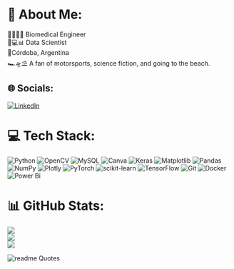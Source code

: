 # 💫 About Me:
🦿👩‍🎓🦾 Biomedical Engineer<br>🥼💻📊 Data Scientist<br>📍Córdoba, Argentina<br>🏎🛸⛱ A fan of motorsports, science fiction, and going to the beach.


## 🌐 Socials:
[![LinkedIn](https://img.shields.io/badge/LinkedIn-%230077B5.svg?logo=linkedin&logoColor=white)](https://linkedin.com/in/https://www.linkedin.com/in/ines-sadir/) 

# 💻 Tech Stack:
![Python](https://img.shields.io/badge/python-3670A0?style=flat&logo=python&logoColor=ffdd54) ![OpenCV](https://img.shields.io/badge/opencv-%23white.svg?style=flat&logo=opencv&logoColor=white) ![MySQL](https://img.shields.io/badge/mysql-4479A1.svg?style=flat&logo=mysql&logoColor=white) ![Canva](https://img.shields.io/badge/Canva-%2300C4CC.svg?style=flat&logo=Canva&logoColor=white) ![Keras](https://img.shields.io/badge/Keras-%23D00000.svg?style=flat&logo=Keras&logoColor=white) ![Matplotlib](https://img.shields.io/badge/Matplotlib-%23ffffff.svg?style=flat&logo=Matplotlib&logoColor=black) ![Pandas](https://img.shields.io/badge/pandas-%23150458.svg?style=flat&logo=pandas&logoColor=white) ![NumPy](https://img.shields.io/badge/numpy-%23013243.svg?style=flat&logo=numpy&logoColor=white) ![Plotly](https://img.shields.io/badge/Plotly-%233F4F75.svg?style=flat&logo=plotly&logoColor=white) ![PyTorch](https://img.shields.io/badge/PyTorch-%23EE4C2C.svg?style=flat&logo=PyTorch&logoColor=white) ![scikit-learn](https://img.shields.io/badge/scikit--learn-%23F7931E.svg?style=flat&logo=scikit-learn&logoColor=white) ![TensorFlow](https://img.shields.io/badge/TensorFlow-%23FF6F00.svg?style=flat&logo=TensorFlow&logoColor=white) ![Git](https://img.shields.io/badge/git-%23F05033.svg?style=flat&logo=git&logoColor=white) ![Docker](https://img.shields.io/badge/docker-%230db7ed.svg?style=flat&logo=docker&logoColor=white) ![Power Bi](https://img.shields.io/badge/power_bi-F2C811?style=flat&logo=powerbi&logoColor=black)
# 📊 GitHub Stats:
![](https://github-readme-stats.vercel.app/api?username=ISadir&theme=ambient_gradient&hide_border=true&include_all_commits=true&count_private=false)<br/>
![](https://github-readme-streak-stats.herokuapp.com/?user=ISadir&theme=ambient_gradient&hide_border=true)<br/>
![](https://github-readme-stats.vercel.app/api/top-langs/?username=ISadir&theme=ambient_gradient&hide_border=true&include_all_commits=true&count_private=false&layout=compact)


![readme Quotes](https://quotes-github-readme.vercel.app/api?quote=%22We%20demand%20rigidly%20defined%20areas%20of%20doubt%20and%20uncertainty%21%22%20%E2%80%94%20Douglas%20Adams%2C%20The%20Hitchhiker%27s%20Guide%20to%20the%20Galaxy&type=horizontal&theme=tokyonight)




